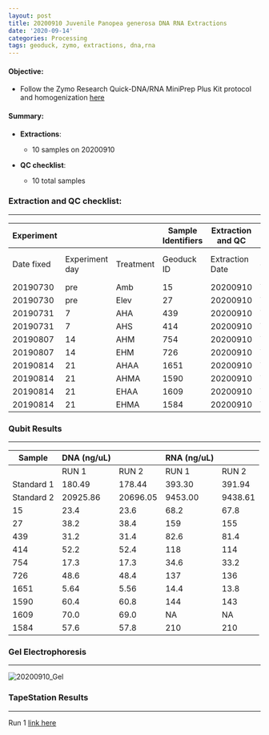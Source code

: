 ```yaml
---
layout: post
title: 20200910 Juvenile Panopea generosa DNA RNA Extractions
date: '2020-09-14'
categories: Processing
tags: geoduck, zymo, extractions, dna,rna
---
```


#### **Objective:**

- Follow the Zymo Research Quick-DNA/RNA MiniPrep Plus Kit protocol and homogenization [here](https://github.com/SamGurr/SamJGurr_Lab_Notebook/blob/master/_posts/2020-08-19-Updated-protocol-DNA-RNA-Extraction-of-geoduck-samples-(Zymo-kit).md)


#### Summary:
  - **Extractions**:
    - 10 samples on 20200910

  - **QC checklist**:
    - 10 total samples

### **Extraction and QC checklist:**
----------

| Experiment  | | | Sample Identifiers |  Extraction and QC | | |  |
| ---| --- |  --- | --- | ---| --- | --- | --- |
| Date fixed | Experiment day | Treatment | Geoduck ID |  Extraction Date | Qubit completed (Y/N) | Gel completed (Y/N) | TapeStation completed (Y/N) |
| 20190730 | pre | Amb  | 15   | 20200910  | Y | Y | Y |
| 20190730 | pre | Elev | 27   | 20200910  | Y | Y | Y |
| 20190731 | 7   | AHA  | 439  | 20200910  | Y | Y | Y |
| 20190731 | 7   | AHS  | 414  | 20200910  | Y | Y | Y |
| 20190807 | 14  | AHM  | 754  | 20200910  | Y | Y | Y |
| 20190807 | 14  | EHM  | 726  | 20200910  | Y | Y | Y |
| 20190814 | 21  | AHAA | 1651 | 20200910  | Y | Y | Y |
| 20190814 | 21  | AHMA | 1590 | 20200910  | Y | Y | Y |
| 20190814 | 21  | EHAA | 1609 | 20200910  | Y | Y | Y |
| 20190814 | 21  | EHMA | 1584 | 20200910  | Y | Y | Y |



### Qubit Results
----------

| Sample      | DNA (ng/uL)  |              |   RNA (ng/uL) 	|                |
| ------      | -----------  |       -      |  -------------  |        -       |
|             |    RUN 1     |     RUN 2    |      RUN 1      |     RUN 2      |
| Standard 1 	|    180.49    |    178.44    |      393.30   	|     391.94     |
| Standard 2 	|   20925.86   |   20696.05   |     9453.00   	|     9438.61    |
| 15        	|     23.4     |     23.6     |      68.2      	|      67.8      |
| 27        	|     38.2     |     38.4     |      159      	|      155       |
| 439        	|     31.2     |     31.4     |      82.6      	|      81.4      |
| 414       	|     52.2     |     52.4     |      118      	|      114       |
| 754       	|     17.3     |     17.3     |      34.6     	|      33.2      |
| 726       	|     48.6     |     48.4     |      137      	|      136       |
| 1651       	|     5.64     |     5.56     |      14.4    	  |      13.8      |
| 1590      	|     60.4     |     60.8     |      144     	  |      143       |
| 1609       	|     70.0     |     69.0     |      NA       	|      NA        |
| 1584       	|     57.6     |     57.8     |      210      	|      210       |


### Gel Electrophoresis
----------

![20200910_Gel](https://samgurr.github.io/SamJGurr_Lab_Notebook/images/20200909_Gel.jpg "20200910_Gel")


### TapeStation Results
----------

Run 1 [link here](https://github.com/SamGurr/SamJGurr_Lab_Notebook/blob/master/images/2020-09-10_16.30.29.pdf)
